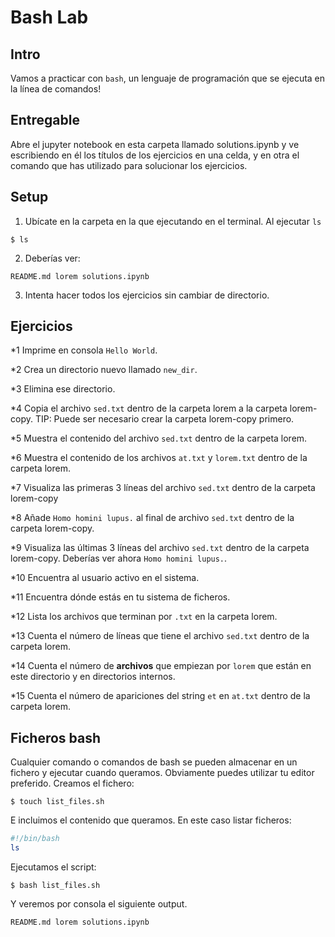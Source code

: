 # Bash Lab



## Intro

Vamos a practicar con `bash`, un lenguaje de programación que se ejecuta en la línea de comandos!


## Entregable

Abre el  jupyter notebook en esta carpeta llamado solutions.ipynb y ve escribiendo en él los títulos de los ejercicios en una celda, y en otra el comando que has utilizado para solucionar los ejercicios. 

## Setup

1. Ubícate en la carpeta en la que ejecutando en el terminal. Al ejecutar `ls` 
```console
$ ls
```

2. Deberías ver: 
```console
README.md lorem solutions.ipynb
```
3. Intenta hacer todos los ejercicios sin cambiar de directorio. 

## Ejercicios

*1 Imprime en consola `Hello World`.

*2 Crea un directorio nuevo llamado `new_dir`.

*3 Elimina ese directorio.

*4 Copia el archivo `sed.txt` dentro de la carpeta lorem a la carpeta lorem-copy. TIP: Puede ser necesario crear la carpeta lorem-copy primero. 

*5 Muestra el contenido del archivo `sed.txt` dentro de la carpeta lorem. 

*6 Muestra el contenido de los archivos `at.txt` y `lorem.txt` dentro de la carpeta lorem. 

*7 Visualiza las primeras 3 líneas del archivo `sed.txt` dentro de la carpeta lorem-copy 

*8 Añade `Homo homini lupus.` al final de archivo `sed.txt` dentro de la carpeta lorem-copy. 

*9 Visualiza las últimas 3 líneas del archivo `sed.txt` dentro de la carpeta lorem-copy. Deberías ver ahora `Homo homini lupus.`. 

*10 Encuentra al usuario activo en el sistema.

*11 Encuentra dónde estás en tu sistema de ficheros.

*12 Lista los archivos que terminan por `.txt` en la carpeta lorem.

*13 Cuenta el número de líneas que tiene el archivo `sed.txt` dentro de la carpeta lorem. 

*14 Cuenta el número de **archivos** que empiezan por `lorem` que están en este directorio y en directorios internos.

*15 Cuenta el número de apariciones del string `et` en `at.txt` dentro de la carpeta lorem. 

## Ficheros bash

Cualquier comando o comandos de bash se pueden almacenar en un fichero y ejecutar cuando queramos. 
Obviamente puedes utilizar tu editor preferido. Creamos el fichero: 
```
$ touch list_files.sh
```

E incluimos el contenido que queramos. En este caso listar ficheros:
```bash
#!/bin/bash
ls
```

Ejecutamos el script:
```
$ bash list_files.sh
```

Y veremos por consola el siguiente output. 
```console
README.md lorem solutions.ipynb
```
